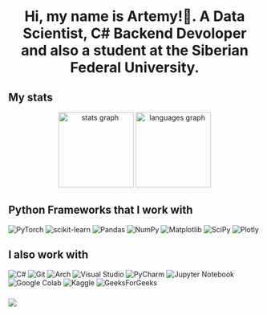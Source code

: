 <div align="center">
  <h1>Hi, my name is Artemy!👋. A Data Scientist, C# Backend Devoloper and also a student at the Siberian Federal University.</h1>

  
</div>

<h2>My stats</h2>
<div align="center">
  <img src="https://github-readme-stats.vercel.app/api?username=BombasticFantastik&hide_title=false&hide_rank=false&show_icons=true&include_all_commits=true&count_private=true&disable_animations=false&theme=dark&locale=en&hide_border=false" height="150" alt="stats graph"  />
  <img src="https://github-readme-stats.vercel.app/api/top-langs?username=BombasticFantastik&locale=en&hide_title=false&layout=compact&card_width=320&langs_count=7&theme=dark&hide_border=false" height="150" alt="languages graph"/>
</div>


</div>
<h2>Python Frameworks that I work with</h2>


![PyTorch](https://img.shields.io/badge/PyTorch-%23EE4C2C.svg?style=for-the-badge&logo=PyTorch&logoColor=white) ![scikit-learn](https://img.shields.io/badge/scikit--learn-%23F7931E.svg?style=for-the-badge&logo=scikit-learn&logoColor=white) ![Pandas](https://img.shields.io/badge/pandas-%23150458.svg?style=for-the-badge&logo=pandas&logoColor=white) ![NumPy](https://img.shields.io/badge/numpy-%23013243.svg?style=for-the-badge&logo=numpy&logoColor=white) ![Matplotlib](https://img.shields.io/badge/Matplotlib-%23ffffff.svg?style=for-the-badge&logo=Matplotlib&logoColor=black) ![SciPy](https://img.shields.io/badge/SciPy-%230C55A5.svg?style=for-the-badge&logo=scipy&logoColor=%white) ![Plotly](https://img.shields.io/badge/Plotly-%233F4F75.svg?style=for-the-badge&logo=plotly&logoColor=white)
<h2>I also work with</h2>

![C#](https://img.shields.io/badge/c%23-%23239120.svg?style=for-the-badge&logo=csharp&logoColor=white) 	![Git](https://img.shields.io/badge/git-%23F05033.svg?style=for-the-badge&logo=git&logoColor=white) ![Arch](https://img.shields.io/badge/Arch%20Linux-1793D1?logo=arch-linux&logoColor=fff&style=for-the-badge) ![Visual Studio](https://img.shields.io/badge/Visual%20Studio-5C2D91.svg?style=for-the-badge&logo=visual-studio&logoColor=white) ![PyCharm](https://img.shields.io/badge/pycharm-143?style=for-the-badge&logo=pycharm&logoColor=black&color=black&labelColor=green) ![Jupyter Notebook](https://img.shields.io/badge/jupyter-%23FA0F00.svg?style=for-the-badge&logo=jupyter&logoColor=white) ![Google Colab](https://img.shields.io/badge/Google%20Colab-%23F9A825.svg?style=for-the-badge&logo=googlecolab&logoColor=white) ![Kaggle](https://img.shields.io/badge/Kaggle-035a7d?style=for-the-badge&logo=kaggle&logoColor=white) ![GeeksForGeeks](https://img.shields.io/badge/GeeksforGeeks-gray?style=for-the-badge&logo=geeksforgeeks&logoColor=35914c)

### 

![](https://komarev.com/ghpvc/?username=BombasticFantastik&style=for-the-badge)
